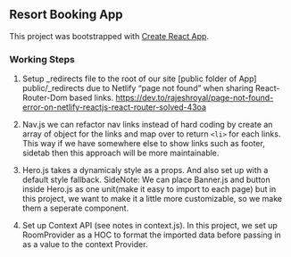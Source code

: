 ## Resort Booking App

This project was bootstrapped with [Create React App](https://github.com/facebook/create-react-app).

### Working Steps
1. Setup _redirects file to the root of our site [public folder of App] public/_redirects due to
Netlify “page not found” when sharing React-Router-Dom based links. https://dev.to/rajeshroyal/page-not-found-error-on-netlify-reactjs-react-router-solved-43oa 

2. Nav.js we can refactor nav links instead of hard coding by create an array of object for the links and map over to return ```<li>``` for each links. This way if we have somewhere else to show links such as footer, sidetab then this approach will be more maintainable.

3. Hero.js takes a dynamicaly style as a props. And also set up with a default style fallback. 
SideNote: We can place Banner.js and button inside Hero.js as one unit(make it easy to import to each page) but in this project, we want to make it a little more customizable, so we make them a seperate component.

4. Set up Context API (see notes in context.js). In this project, we set up RoomProvider as a HOC to format the imported data before passing in as a value to the context Provider.
